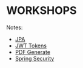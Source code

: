 # WORKSHOPS
Notes: 
- [JPA](readme-jpa.md)
- [JWT Tokens](readme-jwt-security.md)
- [PDF Generate](pdf-generate-flyingsaucer.md)
- [Spring Security](spring-security/in-memory-specificuser.md)
